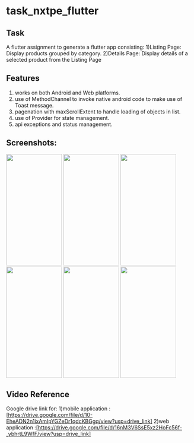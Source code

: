 # task_nxtpe_flutter

## Task 
A flutter assignment to generate a flutter app consisting:
1)Listing Page: Display products grouped by category.
2)Details Page: Display details of a selected product from the Listing Page

## Features
1) works on both Android and Web platforms.
2) use of MethodChannel to invoke native android code to make use of Toast message.
3) pagenation with maxScrollExtent to handle loading of objects in list.
4) use of Provider for state management.
5) api exceptions and status management.

## Screenshots:

<img src="https://github.com/AyushSingh2000/task_nxtpe_flutter/assets/115476609/c4c3b71b-b6d6-445f-9a86-b2eff089a36b" height="300" width="150">
<img src="https://github.com/AyushSingh2000/task_nxtpe_flutter/assets/115476609/c07c322d-ec19-4ab1-8b17-f31b13fb8564" height="300" width="150">
<img src="https://github.com/AyushSingh2000/task_nxtpe_flutter/assets/115476609/70254116-4ce1-47bb-86bd-2adb072ef9b9" height="300" width="150">
<img src="https://github.com/AyushSingh2000/task_nxtpe_flutter/assets/115476609/db2b994c-89cc-42cc-949a-a56ad29ddd39" height="300" width="150">
<img src="https://github.com/AyushSingh2000/task_nxtpe_flutter/assets/115476609/d173ccf6-06f0-4f23-ad37-7371b73ef76a" height="300" width="150">
<img src="https://github.com/AyushSingh2000/task_nxtpe_flutter/assets/115476609/1fb79e77-5567-455b-bfa0-2f4d8f2f8ff4" height="300" width="150">

## Video Reference
Google drive link for:
1)mobile application :[https://drive.google.com/file/d/10-EheADN2n1ixAmIpYGZeDr1qdcKBGgq/view?usp=drive_link]
2)web application    :[https://drive.google.com/file/d/16nM3V6SsE5xz2HoFc56f-_ybhrtL9WfF/view?usp=drive_link]

